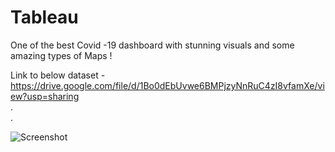 # Tableau

One of the best Covid -19 dashboard with stunning visuals and some amazing types of Maps !  
  
  

Link to below dataset - https://drive.google.com/file/d/1Bo0dEbUvwe6BMPjzyNnRuC4zI8vfamXe/view?usp=sharing  
.  
.  
  

![Screenshot](https://user-images.githubusercontent.com/67741034/87321822-56a30f00-c54a-11ea-9bcd-8de5187f3bfe.jpg)

